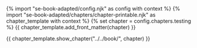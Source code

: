 <frontmatter>
{% import "se-book-adapted/config.njk" as config with context %}
{% import "se-book-adapted/chapters/chapter-printable.njk" as chapter_template with context %}
{% set chapter = config.chapters.testing %}
{{ chapter_template.add_front_matter(chapter) }}
</frontmatter>

{{ chapter_template.show_chapter("../../book/", chapter) }}